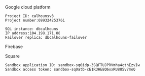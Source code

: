 Google cloud platform

	Project ID: calhounsv3
	Project number:699324253761

	SQL instance: dbcalhouns 
	IP address:104.198.171.88
	Failover replica: dbcalhouns-failover

Firebase


<script src="https://www.gstatic.com/firebasejs/3.6.5/firebase.js"></script>
<script>
  // Initialize Firebase
  var config = {
    apiKey: "AIzaSyBHcYjiTjtXhJa9tVaqWYGJMzaUISsOXdM",
    authDomain: "calhounsv3.firebaseapp.com",
    databaseURL: "https://calhounsv3.firebaseio.com",
    storageBucket: "calhounsv3.appspot.com",
    messagingSenderId: "699324253761"
  };
  firebase.initializeApp(config);
</script>


Square 

	Sandbox application ID: sandbox-sq0idp-3SQFTUJPRVmha4cthEzvIw
	Sandbox access token: sandbox-sq0atb-cE1R3HEBQ6xxRU885v7moQ

